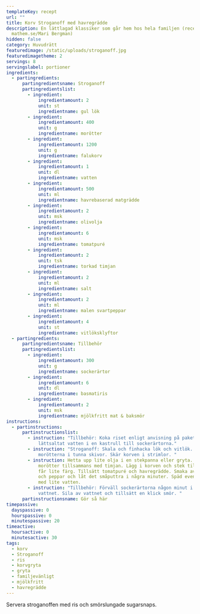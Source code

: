 ```yaml
---
templateKey: recept
url: ""
title: Korv Stroganoff med havregrädde
description: En lättlagad klassiker som går hem hos hela familjen (recept från
  mathem.se/Mari Bergman)
hidden: false
category: Huvudrätt
featuredimage: /static/uploads/stroganoff.jpg
featuredimagetheme: 2
servings: 8
servingslabel: portioner
ingredients:
  - partingredients:
      partingredientsname: Stroganoff
      partingredientslist:
        - ingredient:
            ingredientamount: 2
            unit: st
            ingredientname: gul lök
        - ingredient:
            ingredientamount: 400
            unit: g
            ingredientname: morötter
        - ingredient:
            ingredientamount: 1200
            unit: g
            ingredientname: falukorv
        - ingredient:
            ingredientamount: 1
            unit: dl
            ingredientname: vatten
        - ingredient:
            ingredientamount: 500
            unit: ml
            ingredientname: havrebaserad matgrädde
        - ingredient:
            ingredientamount: 2
            unit: msk
            ingredientname: olivolja
        - ingredient:
            ingredientamount: 6
            unit: msk
            ingredientname: tomatpuré
        - ingredient:
            ingredientamount: 2
            unit: tsk
            ingredientname: torkad timjan
        - ingredient:
            ingredientamount: 2
            unit: ml
            ingredientname: salt
        - ingredient:
            ingredientamount: 2
            unit: ml
            ingredientname: malen svartpeppar
        - ingredient:
            ingredientamount: 4
            unit: st
            ingredientname: vitlöksklyftor
  - partingredients:
      partingredientsname: Tillbehör
      partingredientslist:
        - ingredient:
            ingredientamount: 300
            unit: g
            ingredientname: sockerärtor
        - ingredient:
            ingredientamount: 6
            unit: dl
            ingredientname: basmatiris
        - ingredient:
            ingredientamount: 2
            unit: msk
            ingredientname: mjölkfritt mat & baksmör
instructions:
  - partinstructions:
      partinstructionslist:
        - instruction: "Tillbehör: Koka riset enligt anvisning på paketet. Koka upp lite
            lättsaltat vatten i en kastrull till sockerärtorna."
        - instruction: "Stroganoff: Skala och finhacka lök och vitlök. Skala och skiva
            morötterna i tunna skivor. Skär korven i strimlor. "
        - instruction: Hetta upp lite olja i en stekpanna eller gryta. Bryn lök och
            morötter tillsammans med timjan. Lägg i korven och stek tills den
            får lite färg. Tillsätt tomatpuré och havregrädde. Smaka av med salt
            och peppar och låt det småputtra i några minuter. Späd eventuellt
            med lite vatten.
        - instruction: "Tillbehör: Förväll sockerärtorna någon minut i det kokande
            vattnet. Sila av vattnet och tillsätt en klick smör. "
      partinstructionsname: Gör så här
timepassive:
  dayspassive: 0
  hourspassive: 0
  minutespassive: 20
timeactive:
  hoursactive: 0
  minutesactive: 30
tags:
  - korv
  - Stroganoff
  - ris
  - korvgryta
  - gryta
  - familjevänligt
  - mjölkfritt
  - havregrädde
---
```

S﻿ervera stroganoffen med ris och smörslungade sugarsnaps.
